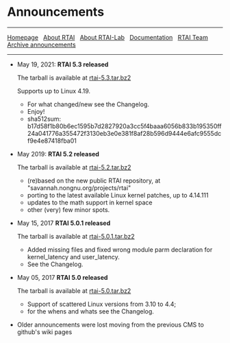 # Announcements

***

[Homepage](index.html) &nbsp;
    [About RTAI](About-RTAI) &nbsp;
    [About RTAI-Lab](About-RTAI-Lab) &nbsp;
    [Documentation](Documentation) &nbsp;
    [RTAI Team](RTAI-Team) &nbsp;
    [Archive announcements](Archive-announcements)

***

- May 19, 2021: **RTAI 5.3 released**<p> The tarball is available at [rtai-5.3.tar.bz2](userfiles/downloads/RTAI/rtai-5.3.tar.bz2)<p> Supports up to Linux 4.19.
    * For what changed/new see the Changelog.
    * Enjoy!
    * sha512sum:
b17d58f1b80b6ec1595b7d2827920a3cc5f4baaa6056b833b195350ff24a041776a355472f3130eb3e0e381f8af28b596d9444e6afc9555dcf9e4e87418fba01 

- May 2019: **RTAI 5.2 released**<p>The tarball is available at [rtai-5.2.tar.bz2](userfiles/downloads/RTAI/rtai-5.2.tar.bz2)
    * (re)based on the new public RTAI repository, at "savannah.nongnu.org/projects/rtai"
    * porting to the latest available Linux kernel patches, up to 4.14.111
    * updates to the math support in kernel space
    * other (very) few minor spots.

- May 15, 2017 **RTAI 5.0.1 released**<p>The tarball is available at [rtai-5.0.1.tar.bz2](userfiles/downloads/RTAICONTRIB/rtai-5.0.1.tar.bz2)
    * Added missing files and fixed wrong module parm declaration for kernel_latency and user_latency. 
    * See the Changelog.

- May 05, 2017 **RTAI 5.0 released**<p>The tarball is available at [rtai-5.0.tar.bz2](userfiles/downloads/RTAI/rtai-5.0.tar.bz2)
    * Support of scattered Linux versions from 3.10 to 4.4; 
    * for the whens and whats see the Changelog.

- Older announcements were lost moving from the previous CMS to github's wiki pages
